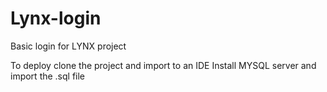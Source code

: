 # Lynx-login
Basic login for LYNX project 

To deploy clone the project and import to an IDE
Install MYSQL server and import the .sql file
